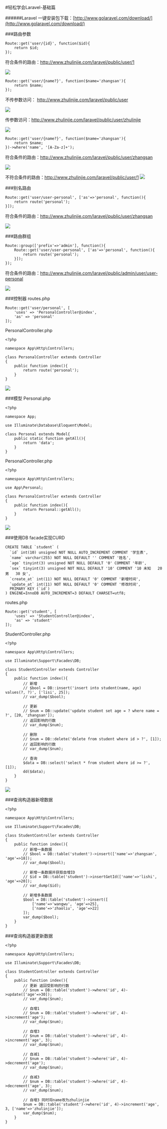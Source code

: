 #轻松学会Laravel-基础篇

######Laravel 一键安装包下载：[http://www.golaravel.com/download/](http://www.golaravel.com/download/)

###路由参数
```
Route::get('user/{id}', function($id){
	return $id;
});
```
符合条件的路由：http://www.zhulinjie.com/laravel/public/user/1

![](image/screenshot_1482508955063.png)

```
Route::get('user/{name?}', function($name='zhangsan'){
	return $name;
});
```
不传参数访问： http://www.zhulinjie.com/laravel/public/user

![](image/screenshot_1482509018979.png)  

传参数访问：http://www.zhulinjie.com/laravel/public/user/zhulinjie

![](image/screenshot_1482509088598.png)

```
Route::get('user/{name?}', function($name='zhangsan'){
	return $name;
})->where('name', '[A-Za-z]+');
```
符合条件的路由：http://www.zhulinjie.com/laravel/public/user/zhangsan

![](image/screenshot_1482508724051.png)  

不符合条件的路由：http://www.zhulinjie.com/laravel/public/user/1
![](image/screenshot_1482508768893.png)

###别名路由
```
Route::get('user/user-personal', ['as'=>'personal', function(){
	return route('personal');
}]);
```
符合条件的路由：http://www.zhulinjie.com/laravel/public/user/zhangsan

![](image/screenshot_1482509183202.png)

###路由群组
```
Route::group(['prefix'=>'admin'], function(){
	Route::get('user/user-personal', ['as'=>'personal', function(){
		return route('personal');
	}]);
});
```
符合条件的路由：http://www.zhulinjie.com/laravel/public/admin/user/user-personal

![](image/screenshot_1482509510013.png)

###控制器
routes.php
```
Route::get('user/personal', [
	'uses' => 'PersonalController@index',
	'as' => 'personal'
]);
```
PersonalController.php
```
<?php

namespace App\Http\Controllers;

class PersonalController extends Controller
{
	public function index(){
		return route('personal');
	}
}
```
![](image/screenshot_1482511083393.png)

###模型
Personal.php
```
<?php

namespace App;

use Illuminate\Database\Eloquent\Model;

class Personal extends Model{
	public static function getAll(){
		return 'data';
	}
}
```
PersonalController.php
```
<?php

namespace App\Http\Controllers;

use App\Personal;

class PersonalController extends Controller
{
	public function index(){
		return Personal::getAll();
	}
}
```
![](image/screenshot_1482515920062.png)

###使用DB facade实现CURD
```
CREATE TABLE `student` (
  `id` int(10) unsigned NOT NULL AUTO_INCREMENT COMMENT '学生表',
  `name` varchar(255) NOT NULL DEFAULT '' COMMENT '姓名',
  `age` tinyint(3) unsigned NOT NULL DEFAULT '0' COMMENT '年龄',
  `sex` tinyint(3) unsigned NOT NULL DEFAULT '10' COMMENT '10 未知   20 男   30 女',
  `create_at` int(11) NOT NULL DEFAULT '0' COMMENT '新增时间',
  `update_at` int(11) NOT NULL DEFAULT '0' COMMENT '修改时间',
  PRIMARY KEY (`id`)
) ENGINE=InnoDB AUTO_INCREMENT=3 DEFAULT CHARSET=utf8;
```

routes.php
```
Route::get('student', [
	'uses' => 'StudentController@index',
	'as' => 'student'
]);
```
StudentController.php
```
<?php

namespace App\Http\Controllers;

use Illuminate\Support\Facades\DB;

class StudentController extends Controller
{
	public function index(){
		// 新增
		// $bool = DB::insert('insert into student(name, age) values(?, ?)', ['lisi', 25]);
		// var_dump($bool);
		
		// 更新
		// $num = DB::update('update student set age = ? where name = ?', [20, 'zhangsan']);
		// 返回影响的行数
		// var_dump($num);		

		// 删除
		// $num = DB::delete('delete from student where id > ?', [1]);
		// 返回影响的行数
		// var_dump($num);
		
		// 查询
		$data = DB::select('select * from student where id >= ?', [1]);
		dd($data);
	}
}
```
![](image/screenshot_1482516058916.png)

###查询构造器新增数据
```
<?php

namespace App\Http\Controllers;

use Illuminate\Support\Facades\DB;

class StudentController extends Controller
{
	public function index(){
		// 新增一条数据
		// $bool = DB::table('student')->insert(['name'=>'zhangsan', 'age'=>18]);
		// var_dump($bool);
		
		// 新增一条数据并获取自增ID
		// $id = DB::table('student')->insertGetId(['name'=>'lishi', 'age'=>20]);
		// var_dump($id);
		
		// 新增多条数据
		$bool = DB::table('student')->insert([
			['name'=>'wangwu', 'age'=>25],
			['name'=>'zhaoliu', 'age'=>22]
		]);
		var_dump($bool);
	}
}
```

###查询构造器更新数据
```
<?php

namespace App\Http\Controllers;

use Illuminate\Support\Facades\DB;

class StudentController extends Controller
{
	public function index(){
		// 更新 返回受影响的行数
		// $num = DB::table('student')->where('id', 4)->update(['age'=>30]);
		// var_dump($num);
		
		// 自增1
		// $num = DB::table('student')->where('id', 4)->increment('age'); 
		// var_dump($num);

		// 自增3
		// $num = DB::table('student')->where('id', 4)->increment('age', 3);
		// var_dump($num);

		// 自减1
		// $num = DB::table('student')->where('id', 4)->decrement('age');
		// var_dump($num);
		
		// 自减3
		// $num = DB::table('student')->where('id', 4)->decrement('age', 3);
		// var_dump($num);

		// 自增3 同时将name改为zhulinjie
		$num = DB::table('student')->where('id', 4)->increment('age', 3, ['name'=>'zhulinjie']);
		var_dump($num);
	}
}
```

